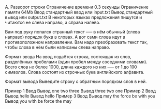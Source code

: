 A. Разворот строки
Ограничение времени	0.3 секунды
Ограничение памяти	64Mb
Ввод	стандартный ввод или input.txt
Вывод	стандартный вывод или output.txt
В некоторых языках предложения пишутся и читаются не слева направо, а справа налево.

Вам под руку попался странный текст –— в нём обычный (слева направо) порядок букв в словах. А вот сами слова идут в противоположном направлении. Вам надо преобразовать текст так, чтобы слова в нём были написаны слева направо.

Формат ввода
На ввод подаётся строка, состоящая из слов, разделённых пробелами (один пробел между соседними словами). Всего слов не более 1000, длина каждого из них —– от 1 до 100 символов. Слова состоят из строчных букв английского алфавита.

Формат вывода
Выведите строку с обратным порядком слов в ней.

Пример 1
Ввод	Вывод
one two three
Вывод
three two one
Пример 2
Ввод	Вывод
hello
Вывод
hello
Пример 3
Ввод	Вывод
may the force be with you
Вывод
you with be force the may